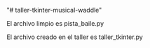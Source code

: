 "# taller-tkinter-musical-waddle" 

El archivo limpio es pista_baile.py

El archivo creado en el taller es taller_tkinter.py